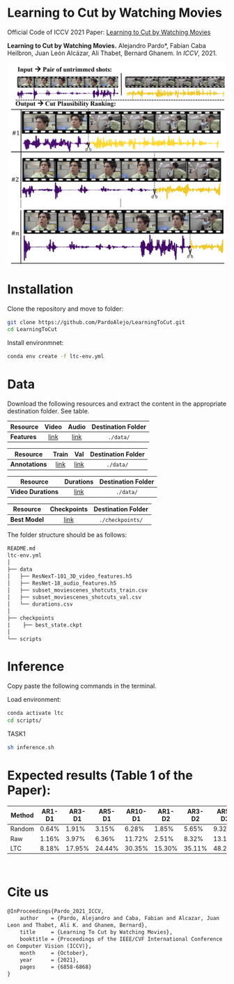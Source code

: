 # Learning to Cut by Watching Movies 
Official Code of ICCV 2021 Paper: [Learning to Cut by Watching Movies](https://arxiv.org/abs/2108.04294)

**Learning to Cut by Watching Movies.**
Alejandro Pardo*, Fabian Caba Heilbron, Juan León Alcázar, Ali Thabet, Bernard Ghanem. In *ICCV*, 2021.

<img src="./pull_figure.jpg">


# Installation

Clone the repository and move to folder:
```bash
git clone https://github.com/PardoAlejo/LearningToCut.git
cd LearningToCut
```

Install environmnet:
```bash
conda env create -f ltc-env.yml
```

# Data
Download the following resources and extract the content in the appropriate destination folder. See table. 

| **Resource** | Video | Audio | Destination Folder |
| ----         |:-----:         |:-----:    |  :-----:    |
| **Features** |  [link](https://drive.google.com/file/d/1hp5T0LCQYXu5aCxLrsU3IqGxgL3rJ9xM/view?usp=sharing) | [link](https://drive.google.com/file/d/1EDMaGM_s2g8aHchlb4pyxg7pe7kERss-/view?usp=sharing) | `./data/`|

| **Resource** | Train | Val | Destination Folder |
| ----         |:-----:         |:-----:    |  :-----:    |
| **Annotations** |  [link](https://drive.google.com/file/d/11i0ac9fydn6scBuh7O-Sdb_3yzq5DSiK/view?usp=sharing) | [link](https://drive.google.com/file/d/1Qs8NwFz2_0jaLVphUAPZrnhaP0W0T5JU/view?usp=sharing) | `./data/`|

| **Resource** | Durations | Destination Folder |
| ----         |:-----:    |  :-----:    |
| **Video Durations** |  [link](https://drive.google.com/file/d/1OsmJiLeMAyAjl97Jsf7jApRDxTk_AhxS/view?usp=sharing) | `./data/`|

| **Resource** | Checkpoints | Destination Folder |
| ----         |:-----:         |  :-----:    |
| **Best Model** |  [link](https://drive.google.com/file/d/12Ci0bEYb9jjU7l_EpsL_Fgel7zWCy_ML/view?usp=sharing) | `./checkpoints/`|

The folder structure should be as follows:
```
README.md
ltc-env.yml
│
├── data
│   ├── ResNexT-101_3D_video_features.h5
│   ├── ResNet-18_audio_features.h5
│   ├── subset_moviescenes_shotcuts_train.csv
│   ├── subset_moviescenes_shotcuts_val.csv
│   └── durations.csv
│
├── checkpoints
|    ├── best_state.ckpt
│
└── scripts
```

# Inference

Copy paste the following commands in the terminal. </br>


Load environment: 
```bash
conda activate ltc
cd scripts/
```


TASK1 
```bash
sh inference.sh
```
# Expected results (Table 1 of the Paper):
| Method | AR1-D1 | AR3-D1 | AR5-D1 | AR10-D1 | AR1-D2 | AR3-D2 | AR5-D2 | AR10-D2 | AR1-D3 | AR3-D3 | AR5-D3 | AR10-D3 |
|--------|--------|--------|--------|---------|--------|--------|--------|---------|--------|--------|--------|---------|
| Random | 0.64%  | 1.91%  | 3.15%  | 6.28%   | 1.85%  | 5.65%  | 9.32%  | 18.52%  | 3.67%  | 10.67% | 17.62% | 33.91%  |
| Raw    | 1.16%  | 3.97%  | 6.36%  | 11.72%  | 2.51%  | 8.32%  | 13.15% | 24.25%  | 3.73%  | 12.19% | 19.33% | 34.97%  |
| LTC    | 8.18%  | 17.95% | 24.44% | 30.35%  | 15.30% | 35.11% | 48.26% | 59.42%  | 19.18% | 46.32% | 64.30% | 79.35%  |
</br>

# Cite us
```
@InProceedings{Pardo_2021_ICCV,
    author    = {Pardo, Alejandro and Caba, Fabian and Alcazar, Juan Leon and Thabet, Ali K. and Ghanem, Bernard},
    title     = {Learning To Cut by Watching Movies},
    booktitle = {Proceedings of the IEEE/CVF International Conference on Computer Vision (ICCV)},
    month     = {October},
    year      = {2021},
    pages     = {6858-6868}
}
```